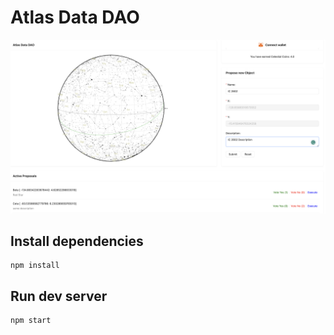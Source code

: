 # Atlas Data DAO
![Main screen](./images/main.png)
## Install dependencies
```shell
npm install
```

## Run dev server
```shell
npm start
```
